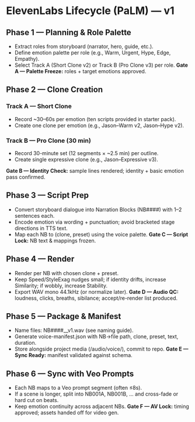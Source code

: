 # ElevenLabs Lifecycle (PaLM) — v1

## Phase 1 — Planning & Role Palette
- Extract roles from storyboard (narrator, hero, guide, etc.).
- Define emotion palette per role (e.g., Warm, Urgent, Hype, Edge, Empathy).
- Select Track A (Short Clone v2) or Track B (Pro Clone v3) per role.
**Gate A — Palette Freeze:** roles + target emotions approved.

## Phase 2 — Clone Creation
### Track A — Short Clone
- Record ~30–60s per emotion (ten scripts provided in starter pack).
- Create one clone per emotion (e.g., Jason–Warm v2, Jason–Hype v2).

### Track B — Pro Clone (30 min)
- Record 30-minute set (12 segments × ~2.5 min) per outline.
- Create single expressive clone (e.g., Jason–Expressive v3).

**Gate B — Identity Check:** sample lines rendered; identity + basic emotion pass confirmed.

## Phase 3 — Script Prep
- Convert storyboard dialogue into Narration Blocks (NB####) with 1–2 sentences each.
- Encode emotion via wording + punctuation; avoid bracketed stage directions in TTS text.
- Map each NB to (clone, preset) using the voice palette.
**Gate C — Script Lock:** NB text & mappings frozen.

## Phase 4 — Render
- Render per NB with chosen clone + preset.
- Keep Speed/StyleExag nudges small; if identity drifts, increase Similarity; if wobbly, increase Stability.
- Export WAV mono 44.1kHz (or normalize later).
**Gate D — Audio QC:** loudness, clicks, breaths, sibilance; accept/re-render list produced.

## Phase 5 — Package & Manifest
- Name files: NB####_<Role>_<Emotion>_<Clone>_v1.wav (see naming guide).
- Generate voice-manifest.json with NB→file path, clone, preset, text, duration.
- Store alongside project media (/audio/voice/), commit to repo.
**Gate E — Sync Ready:** manifest validated against schema.

## Phase 6 — Sync with Veo Prompts
- Each NB maps to a Veo prompt segment (often ≤8s).
- If a scene is longer, split into NB001A, NB001B, … and cross-fade or hard cut on beats.
- Keep emotion continuity across adjacent NBs.
**Gate F — AV Lock:** timing approved; assets handed off for video gen.

